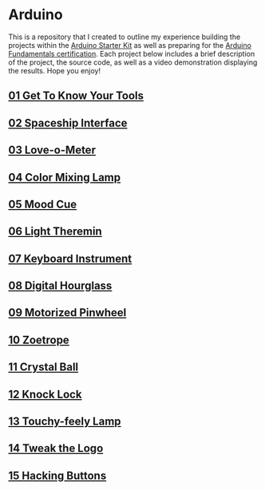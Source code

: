 # Arduino
This is a repository that I created to outline my experience building the projects within the [Arduino Starter Kit](https://store.arduino.cc/usa/arduino-starter-kit) as well as preparing for the [Arduino Fundamentals certification](./Arduino_Fundamentals_Certification.pdf). Each project below includes a brief description of the project, the source code, as well as a video demonstration displaying the results. Hope you enjoy!

## [01 Get To Know Your Tools](./Get_To_Know_Your_Tools)

## [02 Spaceship Interface](./Spaceship_Interface)

## [03 Love-o-Meter](./Love-o-Meter)

## [04 Color Mixing Lamp](./Color_Mixing_Lamp)

## [05 Mood Cue](./Mood_Cue)

## [06 Light Theremin](./Light_Theremin)

## [07 Keyboard Instrument](./Keyboard_Instrument)

## [08 Digital Hourglass](./Digital_Hourglass)

## [09 Motorized Pinwheel](./Motorized_Pinwheel)

## [10 Zoetrope](./Zoetrope)

## [11 Crystal Ball](./Crystal_Ball)

## [12 Knock Lock](./Knock_Lock)

## [13 Touchy-feely Lamp](./Touchy-feely_Lamp)

## [14 Tweak the Logo](./Tweak_the_Logo)

## [15 Hacking Buttons](./Hacking_Buttons)
